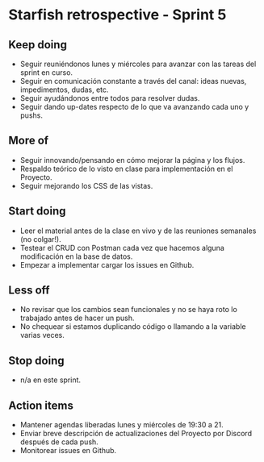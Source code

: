 # Starfish retrospective - Sprint 5

## Keep doing
- Seguir reuniéndonos lunes y miércoles para avanzar con las tareas del sprint en curso.
- Seguir en comunicación constante a través del canal: ideas nuevas, impedimentos, dudas, etc.
- Seguir ayudándonos entre todos para resolver dudas.
- Seguir dando up-dates respecto de lo que va avanzando cada uno y pushs.

## More of
- Seguir innovando/pensando en cómo mejorar la página y los flujos.
- Respaldo teórico de lo visto en clase para implementación en el Proyecto.
- Seguir mejorando los CSS de las vistas.

## Start doing
- Leer el material antes de la clase en vivo y de las reuniones semanales (no colgar!).
- Testear el CRUD con Postman cada vez que hacemos alguna modificación en la base de datos.
- Empezar a implementar cargar los issues en Github.

## Less off
- No revisar que los cambios sean funcionales y no se haya roto lo trabajado antes de hacer un push.
- No chequear si estamos duplicando código o llamando a la variable varias veces.

## Stop doing
- n/a en este sprint.

## Action items
- Mantener agendas liberadas lunes y miércoles de 19:30 a 21.
- Enviar breve descripción de actualizaciones del Proyecto por Discord después de cada push.
- Monitorear issues en Github.